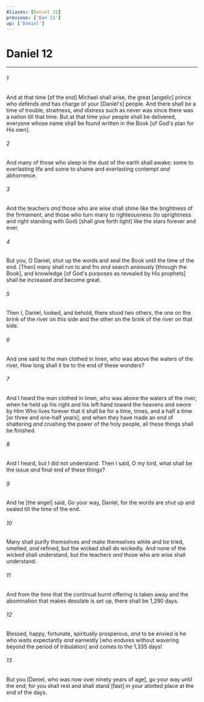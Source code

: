 ```yaml
---
Aliases: [Daniel 12]
previous: ['Dan 11']
up: ['Daniel']
---
```

# Daniel 12

***














###### 1 






And at that time [of the end] Michael shall arise, the great [angelic] prince who defends _and_ has charge of your [Daniel's] people. And there shall be a time of trouble, straitness, _and_ distress such as never was since there was a nation till that time. But at that time your people shall be delivered, everyone whose name shall be found written in the Book [of God's plan for His own]. 













###### 2 






And many of those who sleep in the dust of the earth shall awake: some to everlasting life and some to shame and everlasting contempt _and_ abhorrence. 













###### 3 






And the teachers _and_ those who are wise shall shine like the brightness of the firmament, and those who turn many to righteousness (to uprightness and right standing with God) [shall give forth light] like the stars forever and ever. 













###### 4 






But you, O Daniel, shut up the words and seal the Book until the time of the end. [Then] many shall run to and fro _and_ search anxiously [through the Book], and knowledge [of God's purposes as revealed by His prophets] shall be increased _and_ become great. 













###### 5 






Then I, Daniel, looked, and behold, there stood two others, the one on the brink of the river on this side and the other on the brink of the river on that side. 













###### 6 






And one said to the man clothed in linen, who was above the waters of the river, How long shall it be to the end of these wonders? 













###### 7 






And I heard the man clothed in linen, who was above the waters of the river, when he held up his right and his left hand toward the heavens and swore by Him Who lives forever that it shall be for a time, times, and a half a time [or three and one-half years]; and when they have made an end of shattering _and_ crushing the power of the holy people, all these things shall be finished. 













###### 8 






And I heard, but I did not understand. Then I said, O my lord, what shall be the issue _and_ final end of these things? 













###### 9 






And he [the angel] said, Go your way, Daniel, for the words are shut up and sealed till the time of the end. 













###### 10 






Many shall purify themselves and make themselves white and be tried, smelted, _and_ refined, but the wicked shall do wickedly. And none of the wicked shall understand, but the teachers _and_ those who are wise shall understand. 













###### 11 






And from the time that the continual burnt offering is taken away and the abomination that makes desolate is set up, there shall be 1,290 days. 













###### 12 






Blessed, happy, fortunate, spiritually prosperous, _and_ to be envied is he who waits expectantly _and_ earnestly [who endures without wavering beyond the period of tribulation] and comes to the 1,335 days! 













###### 13 






But you [Daniel, who was now over ninety years of age], go your way until the end; for you shall rest and shall stand [fast] in your allotted place at the end of the days.
